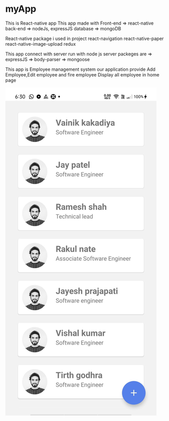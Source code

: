 # myApp
This is React-native app 
This app made with 
Front-end => react-native
back-end => nodeJs, expressJS
database => mongoDB

React-native package i used in project 
react-navigation 
react-native-paper
react-native-image-upload
redux



This app connect with server run with node js 
server packeges are
=> expressJS
=> body-parser
=> mongoose 

This app is Employee management system 
our application provide Add Employee,Edit employee and fire employee 
Display all employee in home page 

![Screenshot](./assets/images/ss1.jpg)
